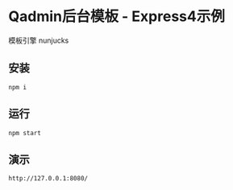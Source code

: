 # Qadmin后台模板 - Express4示例

模板引擎 nunjucks

## 安装

```shell
npm i
```

## 运行

```shell
npm start
```


## 演示

```shell
http://127.0.0.1:8080/
```